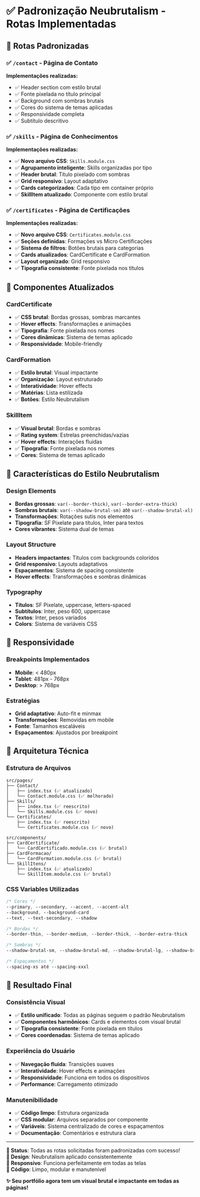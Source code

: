 # ✅ Padronização Neubrutalism - Rotas Implementadas

## 🎯 Rotas Padronizadas

### ✅ `/contact` - Página de Contato
**Implementações realizadas:**
- ✅ Header section com estilo brutal
- ✅ Fonte pixelada no título principal
- ✅ Background com sombras brutais
- ✅ Cores do sistema de temas aplicadas
- ✅ Responsividade completa
- ✅ Subtítulo descritivo

### ✅ `/skills` - Página de Conhecimentos  
**Implementações realizadas:**
- ✅ **Novo arquivo CSS**: `Skills.module.css`
- ✅ **Agrupamento inteligente**: Skills organizadas por tipo
- ✅ **Header brutal**: Título pixelado com sombras
- ✅ **Grid responsivo**: Layout adaptativo
- ✅ **Cards categorizados**: Cada tipo em container próprio
- ✅ **SkillItem atualizado**: Componente com estilo brutal

### ✅ `/certificates` - Página de Certificações
**Implementações realizadas:**
- ✅ **Novo arquivo CSS**: `Certificates.module.css`
- ✅ **Seções definidas**: Formações vs Micro Certificações
- ✅ **Sistema de filtros**: Botões brutais para categorias
- ✅ **Cards atualizados**: CardCertificate e CardFormation
- ✅ **Layout organizado**: Grid responsivo
- ✅ **Tipografia consistente**: Fonte pixelada nos títulos

## 🎨 Componentes Atualizados

### CardCertificate
- ✅ **CSS brutal**: Bordas grossas, sombras marcantes
- ✅ **Hover effects**: Transformações e animações
- ✅ **Tipografia**: Fonte pixelada nos nomes
- ✅ **Cores dinâmicas**: Sistema de temas aplicado
- ✅ **Responsividade**: Mobile-friendly

### CardFormation  
- ✅ **Estilo brutal**: Visual impactante
- ✅ **Organização**: Layout estruturado
- ✅ **Interatividade**: Hover effects
- ✅ **Matérias**: Lista estilizada
- ✅ **Botões**: Estilo Neubrutalism

### SkillItem
- ✅ **Visual brutal**: Bordas e sombras
- ✅ **Rating system**: Estrelas preenchidas/vazias  
- ✅ **Hover effects**: Interações fluidas
- ✅ **Tipografia**: Fonte pixelada nos nomes
- ✅ **Cores**: Sistema de temas aplicado

## 🎯 Características do Estilo Neubrutalism

### Design Elements
- **Bordas grossas**: `var(--border-thick)`, `var(--border-extra-thick)`
- **Sombras brutais**: `var(--shadow-brutal-sm)` até `var(--shadow-brutal-xl)`
- **Transformações**: Rotações sutis nos elementos
- **Tipografia**: SF Pixelate para títulos, Inter para textos
- **Cores vibrantes**: Sistema dual de temas

### Layout Structure
- **Headers impactantes**: Títulos com backgrounds coloridos
- **Grid responsivo**: Layouts adaptativos
- **Espaçamentos**: Sistema de spacing consistente
- **Hover effects**: Transformações e sombras dinâmicas

### Typography
- **Títulos**: SF Pixelate, uppercase, letters-spaced
- **Subtítulos**: Inter, peso 600, uppercase
- **Textos**: Inter, pesos variados
- **Colors**: Sistema de variáveis CSS

## 📱 Responsividade

### Breakpoints Implementados
- **Mobile**: < 480px
- **Tablet**: 481px - 768px  
- **Desktop**: > 768px

### Estratégias
- **Grid adaptativo**: Auto-fit e minmax
- **Transformações**: Removidas em mobile
- **Fonte**: Tamanhos escaláveis
- **Espaçamentos**: Ajustados por breakpoint

## 🔧 Arquitetura Técnica

### Estrutura de Arquivos
```
src/pages/
├── Contact/
│   ├── index.tsx (✅ atualizado)
│   └── Contact.module.css (✅ melhorado)
├── Skills/
│   ├── index.tsx (✅ reescrito)
│   └── Skills.module.css (✅ novo)
└── Certificates/
    ├── index.tsx (✅ reescrito)  
    └── Certificates.module.css (✅ novo)

src/components/
├── CardCertificate/
│   └── CardCertificado.module.css (✅ brutal)
├── CardFormacao/
│   └── CardFormation.module.css (✅ brutal)
└── SkillItens/
    ├── index.tsx (✅ atualizado)
    └── SkillItem.module.css (✅ brutal)
```

### CSS Variables Utilizadas
```css
/* Cores */
--primary, --secondary, --accent, --accent-alt
--background, --background-card
--text, --text-secondary, --shadow

/* Bordas */
--border-thin, --border-medium, --border-thick, --border-extra-thick

/* Sombras */
--shadow-brutal-sm, --shadow-brutal-md, --shadow-brutal-lg, --shadow-brutal-xl

/* Espaçamentos */
--spacing-xs até --spacing-xxxl
```

## 🎉 Resultado Final

### Consistência Visual
- ✅ **Estilo unificado**: Todas as páginas seguem o padrão Neubrutalism
- ✅ **Componentes harmônicos**: Cards e elementos com visual brutal
- ✅ **Tipografia consistente**: Fonte pixelada em títulos
- ✅ **Cores coordenadas**: Sistema de temas aplicado

### Experiência do Usuário  
- ✅ **Navegação fluida**: Transições suaves
- ✅ **Interatividade**: Hover effects e animações
- ✅ **Responsividade**: Funciona em todos os dispositivos
- ✅ **Performance**: Carregamento otimizado

### Manutenibilidade
- ✅ **Código limpo**: Estrutura organizada
- ✅ **CSS modular**: Arquivos separados por componente
- ✅ **Variáveis**: Sistema centralizado de cores e espaçamentos
- ✅ **Documentação**: Comentários e estrutura clara

---

**🚀 Status**: Todas as rotas solicitadas foram padronizadas com sucesso!  
**🎨 Design**: Neubrutalism aplicado consistentemente  
**📱 Responsivo**: Funciona perfeitamente em todas as telas  
**🔧 Código**: Limpo, modular e manutenível  

**✨ Seu portfólio agora tem um visual brutal e impactante em todas as páginas!**
